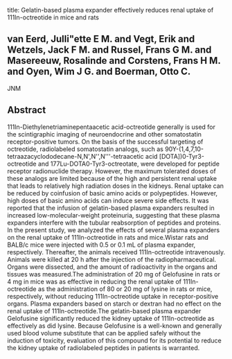 title: Gelatin-based plasma expander effectively reduces renal uptake of 111In-octreotide in mice and rats

## van Eerd, Julli"ette E M. and Vegt, Erik and Wetzels, Jack F M. and Russel, Frans G M. and Masereeuw, Rosalinde and Corstens, Frans H M. and Oyen, Wim J G. and Boerman, Otto C.
JNM


## Abstract
111In-Diethylenetriaminepentaacetic acid-octreotide generally is used for the scintigraphic imaging of neuroendocrine and other somatostatin receptor-positive tumors. On the basis of the successful targeting of octreotide, radiolabeled somatostatin analogs, such as 90Y-(1,4,7,10-tetraazacyclododecane-N,N',N'',N'''-tetraacetic acid [DOTA])0-Tyr3-octreotide and 177Lu-DOTA0-Tyr3-octreotate, were developed for peptide receptor radionuclide therapy. However, the maximum tolerated doses of these analogs are limited because of the high and persistent renal uptake that leads to relatively high radiation doses in the kidneys. Renal uptake can be reduced by coinfusion of basic amino acids or polypeptides. However, high doses of basic amino acids can induce severe side effects. It was reported that the infusion of gelatin-based plasma expanders resulted in increased low-molecular-weight proteinuria, suggesting that these plasma expanders interfere with the tubular reabsorption of peptides and proteins. In the present study, we analyzed the effects of several plasma expanders on the renal uptake of 111In-octreotide in rats and mice.Wistar rats and BALB/c mice were injected with 0.5 or 0.1 mL of plasma expander, respectively. Thereafter, the animals received 111In-octreotide intravenously. Animals were killed at 20 h after the injection of the radiopharmaceutical. Organs were dissected, and the amount of radioactivity in the organs and tissues was measured.The administration of 20 mg of Gelofusine in rats or 4 mg in mice was as effective in reducing the renal uptake of 111In-octreotide as the administration of 80 or 20 mg of lysine in rats or mice, respectively, without reducing 111In-octreotide uptake in receptor-positive organs. Plasma expanders based on starch or dextran had no effect on the renal uptake of 111In-octreotide.The gelatin-based plasma expander Gelofusine significantly reduced the kidney uptake of 111In-octreotide as effectively as did lysine. Because Gelofusine is a well-known and generally used blood volume substitute that can be applied safely without the induction of toxicity, evaluation of this compound for its potential to reduce the kidney uptake of radiolabeled peptides in patients is warranted.

